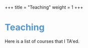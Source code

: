 +++
title = "Teaching"
weight = 1
+++

<!--## Teaching--->
## <h1 style="color:#5297D5">Teaching</h1>

Here is a list of courses that I TA'ed.

